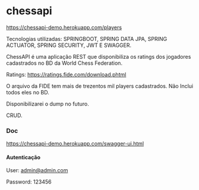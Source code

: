 # chessapi

https://chessapi-demo.herokuapp.com/players

Tecnologias utilizadas: SPRINGBOOT, SPRING DATA JPA, SPRING ACTUATOR, SPRING SECURITY, JWT E SWAGGER.

ChessAPI é uma aplicação REST que disponibiliza os ratings dos jogadores cadastrados no BD da World Chess Federation.

Ratings: https://ratings.fide.com/download.phtml

O arquivo da FIDE tem mais de trezentos mil players cadastrados. Não Inclui todos eles no BD.

Disponibilizarei o dump no futuro.

CRUD.


### Doc

https://chessapi-demo.herokuapp.com/swagger-ui.html

#### Autenticação

User: admin@admin.com

Password: 123456







